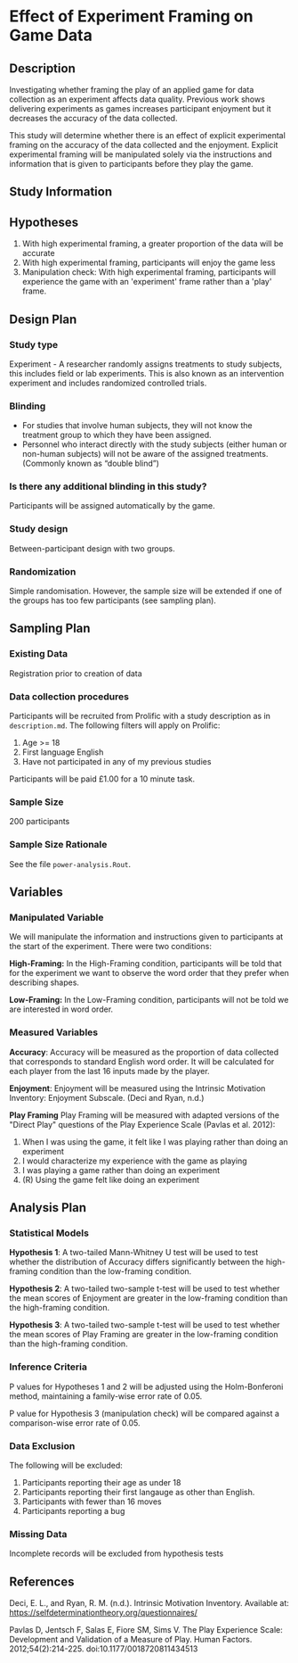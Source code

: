 # Effect of Experiment Framing on Game Data

## Description

Investigating whether framing the play of an applied game for data collection as an experiment affects data quality. Previous work shows delivering experiments as games increases participant enjoyment but it decreases the accuracy of the data collected.

This study will determine whether there is an effect of explicit experimental framing on the accuracy of the data collected and the enjoyment. Explicit experimental framing will be manipulated solely via the instructions and information that is given to participants before they play the game.

Study Information
-----------

## Hypotheses

1. With high experimental framing, a greater proportion of the data will be accurate
2. With high experimental framing, participants will enjoy the game less
3. Manipulation check: With high experimental framing, participants will experience the game with an 'experiment' frame rather than a 'play' frame.

Design Plan
-----------

### Study type

Experiment - A researcher randomly assigns treatments to study subjects, this includes field or lab experiments. This is also known as an intervention experiment and includes randomized controlled trials.

### Blinding

* For studies that involve human subjects, they will not know the treatment group to which they have been assigned.
* Personnel who interact directly with the study subjects (either human or non-human subjects) will not be aware of the assigned treatments. (Commonly known as “double blind”)

### Is there any additional blinding in this study?

Participants will be assigned automatically by the game.

### Study design

Between-participant design with two groups.

### Randomization

Simple randomisation. However, the sample size will be extended if one of the groups has too few participants (see sampling plan).

Sampling Plan
-------------

### Existing Data

Registration prior to creation of data

### Data collection procedures

Participants will be recruited from Prolific with a study description as in `description.md`. The following filters will apply on Prolific:

1. Age >= 18
2. First language English
3. Have not participated in any of my previous studies

Participants will be paid £1.00 for a 10 minute task. 

### Sample Size

200 participants

### Sample Size Rationale

See the file `power-analysis.Rout`.

Variables
---------

### Manipulated Variable

We will manipulate the information and instructions given to participants at the start of the experiment. There were two conditions:

**High-Framing:** In the High-Framing condition, participants will be told that for the experiment we want to observe the word order that they prefer when describing shapes.

**Low-Framing:** In the Low-Framing condition, participants will not be told we are interested in word order.

### Measured Variables

**Accuracy**: Accuracy will be measured as the proportion of data collected that corresponds to standard English word order. It will be calculated for each player from the last 16 inputs made by the player.

**Enjoyment**: Enjoyment will be measured using the Intrinsic Motivation Inventory: Enjoyment Subscale. (Deci and Ryan, n.d.)

**Play Framing** Play Framing will be measured with adapted versions of the "Direct Play" questions of the Play Experience Scale (Pavlas et al. 2012):

1. When I was using the game, it felt like I was playing rather than doing an experiment
2. I would characterize my experience with the game as playing
3. I was playing a game rather than doing an experiment
4. (R) Using the game felt like doing an experiment 

Analysis Plan
-------------

### Statistical Models

**Hypothesis 1**: A two-tailed Mann-Whitney U test will be used to test whether the distribution of Accuracy differs significantly between the high-framing condition than the low-framing condition.

**Hypothesis 2**: A two-tailed two-sample t-test will be used to test whether the mean scores of Enjoyment are greater in the low-framing condition than the high-framing condition.

**Hypothesis 3**: A two-tailed two-sample t-test will be used to test whether the mean scores of Play Framing are greater in the low-framing condition than the high-framing condition.

### Inference Criteria

P values for Hypotheses 1 and 2 will be adjusted using the Holm-Bonferoni method, maintaining a family-wise error rate of 0.05.

P value for Hypothesis 3 (manipulation check) will be compared against a comparison-wise error rate of 0.05.

### Data Exclusion

The following will be excluded:

1. Participants reporting their age as under 18
2. Participants reporting their first langauge as other than English.
3. Participants with fewer than 16 moves
4. Participants reporting a bug

### Missing Data

Incomplete records will be excluded from hypothesis tests

References
----------

Deci, E. L., and Ryan, R. M. (n.d.). Intrinsic Motivation Inventory. Available at: https://selfdeterminationtheory.org/questionnaires/

Pavlas D, Jentsch F, Salas E, Fiore SM, Sims V. The Play Experience Scale: Development and Validation of a Measure of Play. Human Factors. 2012;54(2):214-225. doi:10.1177/0018720811434513
